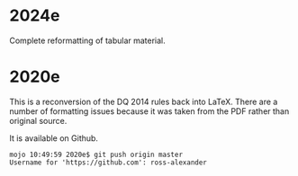 # 2024e

Complete reformatting of tabular material.

# 2020e

This is a reconversion of the DQ 2014 rules back into LaTeX.  There
are a number of formatting issues because it was taken from the
PDF rather than original source.

It is available on Github.

~~~
mojo 10:49:59 2020e$ git push origin master
Username for 'https://github.com': ross-alexander
~~~
